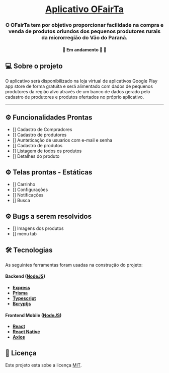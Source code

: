 <h1 align="center">
    <a href="#" alt="App ResolveAí"> Aplicativo OFairTa </a>
</h1>

<h3 align="center">
    O OFairTa tem por objetivo proporcionar facilidade  na compra e venda de produtos oriundos dos pequenos produtores rurais da microrregião do Vão do Paranã.
</h3>

<h4 align="center">
	🚧   Em andamento 🚀 🚧
</h4>

## 💻 Sobre o projeto

O aplicativo será disponibilizado na loja virtual de aplicativos Google Play app store de forma gratuita e será alimentado com dados de pequenos produtores da região alvo através de um banco de dados gerado pelo cadastro de produtores e produtos ofertados no próprio aplicativo.

---

## ⚙️ Funcionalidades Prontas

- [] Cadastro de Compradores
- [] Cadastro de produtores
- [] Aunteticação de usuarios com e-mail e senha
- [] Cadastro de produtos
- [] Listagem de todos os produtos
- [] Detalhes do produto


## ⚙️ Telas prontas - Estáticas

- [] Carrinho
- [] Configurações
- [] Notificações
- [] Busca


## ⚙️ Bugs a serem resolvidos

- [] Imagens dos produtos
- [] menu tab

## 🛠 Tecnologias

As seguintes ferramentas foram usadas na construção do projeto:

#### [](https://github.com/Rodrigo322/backend-apprual.git)**Backend** ([NodeJS](https://nodejs.org/en/))

- **[Express](https://expressjs.com/)**
- **[Prisma](https://www.prisma.io)**
- **[Typescript](https://www.typescriptlang.org/)**
- **[Bcryptjs](https://www.npmjs.com/package/bcryptjs)**


#### [](https://github.com/AndressaNL/app_FeiraDigital)**Frontend Mobile** ([NodeJS](https://nodejs.org/en/))

- **[React](https://pt-br.reactjs.org/)**
- **[React Native](https://reactnative.dev/)**
- **[Axios](hhttps://axios-http.com/ptbr/docs/intro)**

## 📝 Licença

Este projeto esta sobe a licença [MIT](./LICENSE).
